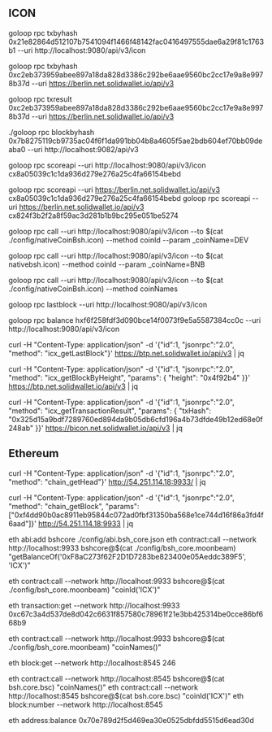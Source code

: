 ## ICON

goloop rpc txbyhash 0x21e82864d512107b7541094f1466f48142fac0416497555dae6a29f81c1763b1 --uri http://localhost:9080/api/v3/icon

goloop rpc txbyhash 0xc2eb373959abee897a18da828d3386c292be6aae9560bc2cc17e9a8e9978b37d --uri https://berlin.net.solidwallet.io/api/v3

goloop rpc txresult 0xc2eb373959abee897a18da828d3386c292be6aae9560bc2cc17e9a8e9978b37d --uri https://berlin.net.solidwallet.io/api/v3

./goloop rpc blockbyhash 0x7b8275119cb9735ac04f6f1da991bb04b8a4605f5ae2bdb604ef70bb09deaba0 --uri http://localhost:9082/api/v3

goloop rpc scoreapi --uri http://localhost:9080/api/v3/icon cx8a05039c1c1da936d279e276a25c4fa66154bebd

goloop rpc scoreapi --uri https://berlin.net.solidwallet.io/api/v3 cx8a05039c1c1da936d279e276a25c4fa66154bebd
goloop rpc scoreapi --uri https://berlin.net.solidwallet.io/api/v3 cx824f3b2f2a8f59ac3d281b1b9bc295e051be5274

goloop rpc call --uri http://localhost:9080/api/v3/icon --to $(cat ./config/nativeCoinBsh.icon) --method coinId --param _coinName=DEV

goloop rpc call --uri http://localhost:9080/api/v3/icon --to $(cat nativebsh.icon) --method coinId --param _coinName=BNB

goloop rpc call --uri http://localhost:9080/api/v3/icon --to $(cat ./config/nativeCoinBsh.icon) --method coinNames

goloop rpc lastblock --uri http://localhost:9080/api/v3/icon

goloop rpc balance hxf6f258fdf3d090bce14f0073f9e5a5587384cc0c --uri http://localhost:9080/api/v3/icon

curl -H "Content-Type: application/json" -d '{"id":1, "jsonrpc":"2.0", "method": "icx_getLastBlock"}' https://btp.net.solidwallet.io/api/v3 | jq

curl -H "Content-Type: application/json" -d '{"id":1, "jsonrpc":"2.0", "method": "icx_getBlockByHeight", "params": { "height": "0x4f92b4" }}' https://btp.net.solidwallet.io/api/v3 | jq

curl -H "Content-Type: application/json" -d '{"id":1, "jsonrpc":"2.0", "method": "icx_getTransactionResult", "params": { "txHash": "0x325d15a9bdf7289760ed894da9b05db6cfd196a4b73dfde49b12ed68e0f248ab" }}' https://bicon.net.solidwallet.io/api/v3 | jq

## Ethereum

curl -H "Content-Type: application/json" -d '{"id":1, "jsonrpc":"2.0", "method": "chain_getHead"}' http://54.251.114.18:9933/ | jq

curl -H "Content-Type: application/json" -d '{"id":1, "jsonrpc":"2.0", "method": "chain_getBlock", "params":["0xf4dd90b0ac8911eb95844c072ad0fbf31350ba568e1ce744d16f86a3fd4f6aad"]}' http://54.251.114.18:9933 | jq

eth abi:add bshcore ./config/abi.bsh_core.json
eth contract:call --network http://localhost:9933 bshcore@$(cat ./config/bsh_core.moonbeam) "getBalanceOf('0xF8aC273f62F2D1D7283be823400e05Aeddc389F5', 'ICX')"

eth contract:call --network http://localhost:9933 bshcore@$(cat ./config/bsh_core.moonbeam) "coinId('ICX')"

eth transaction:get --network http://localhost:9933 0xc67c3a4d537de8d042c6631f857580c78961f21e3bb425314be0cce86bf668b9

eth contract:call --network http://localhost:9933 bshcore@$(cat ./config/bsh_core.moonbeam) "coinNames()"

eth block:get --network http://localhost:8545 246

eth contract:call --network http://localhost:8545 bshcore@$(cat bsh.core.bsc) "coinNames()"
eth contract:call --network http://localhost:8545 bshcore@$(cat bsh.core.bsc) "coinId('ICX')"
eth block:number --network http://localhost:8545

eth address:balance 0x70e789d2f5d469ea30e0525dbfdd5515d6ead30d
